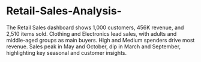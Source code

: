 # Retail-Sales-Analysis-
The Retail Sales dashboard shows 1,000 customers, 456K revenue, and 2,510 items sold. Clothing and Electronics lead sales, with adults and middle-aged groups as main buyers. High and Medium spenders drive most revenue. Sales peak in May and October, dip in March and September, highlighting key seasonal and customer insights.
